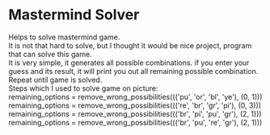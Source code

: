 # Mastermind Solver
Helps to solve mastermind game.
<br>
It is not that hard to solve, but I thought it would be nice project, program that can solve this game.
<br>
It is very simple, it generates all possible combinations. if you enter your guess and its result, it will print you out all remaining possible combination.
Repeat until game is solved.
<br>
Steps which I used to solve game on picture:<br>
remaining_options = remove_wrong_possibilities((('pu', 'or', 'bl', 'ye'), (0, 1)))<br>
remaining_options = remove_wrong_possibilities((('re', 'br', 'gr', 'pi'), (0, 3)))<br>
remaining_options = remove_wrong_possibilities((('br', 'pi', 'pu', 'gr'), (2, 1)))<br>
remaining_options = remove_wrong_possibilities((('br', 'pu', 're', 'gr'), (2, 1)))

